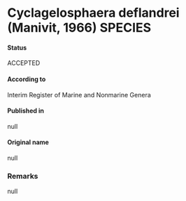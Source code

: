 Cyclagelosphaera deflandrei (Manivit, 1966) SPECIES
=======

#### Status
ACCEPTED

#### According to
Interim Register of Marine and Nonmarine Genera

#### Published in
null

#### Original name
null

### Remarks
null